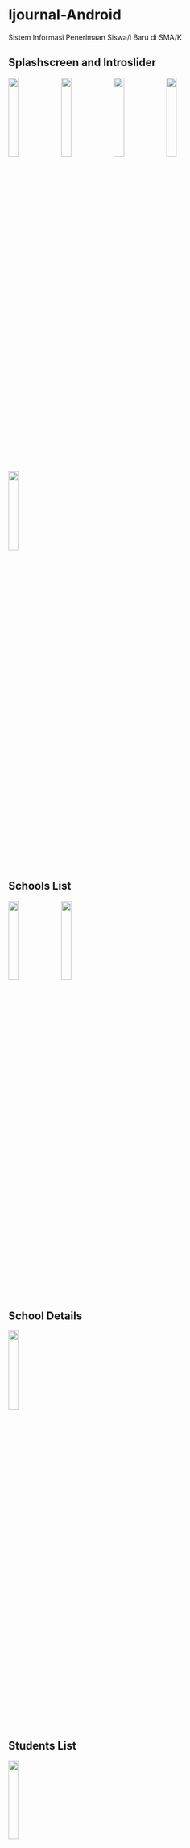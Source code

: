 # Ijournal-Android
Sistem Informasi Penerimaan Siswa/i Baru di SMA/K

## Splashscreen and Introslider
<img src="https://user-images.githubusercontent.com/30565150/38073665-383f8b84-3356-11e8-8ff0-2f337eb49bc4.png" width="20%" height="20%"> <img src="https://user-images.githubusercontent.com/30565150/38073928-3ce8573c-3357-11e8-9762-a30af90c5643.png" width="20%" height="20%"> <img src="https://user-images.githubusercontent.com/30565150/38073966-5db43b0c-3357-11e8-9deb-4712cc5590ae.png" width="20%" height="20%"> <img src="https://user-images.githubusercontent.com/30565150/38074017-85d99da2-3357-11e8-983c-e25921a368a5.png" width="20%" height="20%"> <img src="https://user-images.githubusercontent.com/30565150/38074038-980acc1c-3357-11e8-997a-edfbbddb572a.png" width="20%" height="20%">

## Schools List
<img src="https://user-images.githubusercontent.com/30565150/38074334-9fee1582-3358-11e8-96d1-0c79169bb152.png" width="20%" height="20%"> <img src="https://user-images.githubusercontent.com/30565150/38074357-b640384c-3358-11e8-9f91-bd416242fa35.png" width="20%" height="20%">

## School Details
<img src="https://user-images.githubusercontent.com/30565150/38074422-e7bae016-3358-11e8-844a-d82ce66fb9d0.png" width="20%" height="20%">

## Students List
<img src="https://user-images.githubusercontent.com/30565150/38074454-fb539e9c-3358-11e8-80dc-11e3a93723b9.png" width="20%" height="20%">

## Miscellaneous
<img src="https://user-images.githubusercontent.com/30565150/38074473-097a83b4-3359-11e8-9985-4cf0e943743e.png" width="20%" height="20%"> <img src="https://user-images.githubusercontent.com/30565150/38074477-0f2979f0-3359-11e8-8edb-96ffb900002b.png" width="20%" height="20%"> <img src="https://user-images.githubusercontent.com/30565150/38074487-138b58ec-3359-11e8-85c4-baee8b073d10.png" width="20%" height="20%">
